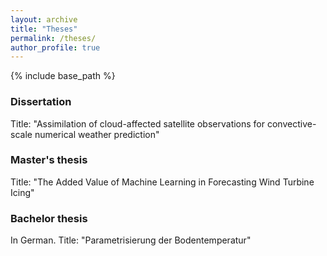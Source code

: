 ```yaml
---
layout: archive
title: "Theses"
permalink: /theses/
author_profile: true
---
```


{% include base_path %}

### Dissertation

Title: "Assimilation of cloud-affected satellite observations for convective-scale numerical weather prediction"

<object data="{{ site.url }}{{ site.baseurl }}/files/dissertation.pdf" width="1000" height="500" type='application/pdf'></object>

### Master's thesis

Title: "The Added Value of Machine Learning in Forecasting Wind Turbine Icing"

<object data="{{ site.url }}{{ site.baseurl }}/files/mthesis.pdf" width="1000" height="500" type='application/pdf'></object>

### Bachelor thesis

In German. Title: "Parametrisierung der Bodentemperatur"

<object data="{{ site.url }}{{ site.baseurl }}/files/bthesis.pdf" width="1000" height="500" type='application/pdf'></object>




